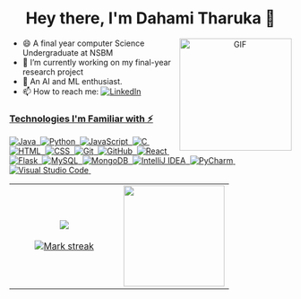<!--
**tharu008/tharu008** is a ✨ _special_ ✨ repository because its `README.md` (this file) appears on your GitHub profile.

Here are some ideas to get you started:

- 🔭 I’m currently working on ...
- 🌱 I’m currently learning ...
- 👯 I’m looking to collaborate on ...
- 🤔 I’m looking for help with ...
- 💬 Ask me about ...
- 📫 How to reach me: ...
- 😄 Pronouns: ...
- ⚡ Fun fact: ...
-->

<p>
  <h1 align="center"><b>Hey there, I'm Dahami Tharuka 👋 </b></h1>
</p>


<div id="header" align="center">
  <img align="right" alt="GIF" src="https://media.tenor.com/6Bn5uMr0oGQAAAAd/genshin-impact.gif" width="200"/>
  
</div>


- 😄 A final year computer Science Undergraduate at NSBM 
- 🔭 I’m currently working on my final-year research project
- 🤖 An AI and ML enthusiast.
- 📫 How to reach me:  <a href="https://www.linkedin.com/in/tharuka-senevirathne/"><img src="https://img.shields.io/badge/linkedin-%230077B5.svg?&style=for-the-badge&logo=linkedin&logoColor=white" alt="LinkedIn" />



### Technologies I'm Familiar with ⚡
![Java](https://img.shields.io/badge/-Java-05122A?style=flat&logo=Java&logoColor=FFA518)&nbsp;
![Python](https://img.shields.io/badge/-Python-05122A?style=flat&logo=python)&nbsp;
![JavaScript](https://img.shields.io/badge/-JavaScript-05122A?style=flat&logo=javascript)&nbsp;
![C](https://img.shields.io/badge/-C-05122A?style=flat&logo=C&logoColor=A8B9CC)&nbsp;
![HTML](https://img.shields.io/badge/-HTML-05122A?style=flat&logo=HTML5)&nbsp;
![CSS](https://img.shields.io/badge/-CSS-05122A?style=flat&logo=CSS3&logoColor=1572B6)&nbsp;
![Git](https://img.shields.io/badge/-Git-05122A?style=flat&logo=git)&nbsp;
![GitHub](https://img.shields.io/badge/-GitHub-05122A?style=flat&logo=github)&nbsp;
![React](https://img.shields.io/badge/-React-05122A?style=flat&logo=react)&nbsp;
![Flask](https://img.shields.io/badge/Flask-05122A?style=flat&logo=flask)&nbsp;
![MySQL](https://img.shields.io/badge/MySQL-05122A?style=flat&logo=mysql&logoColor=white)&nbsp;
![MongoDB](https://img.shields.io/badge/MongoDB-05122A?style=flat&logo=mongodb)&nbsp;
![IntelliJ IDEA](https://img.shields.io/badge/IntelliJ_IDEA-05122A.svg?style=flat&logo=intellij-idea&logoColor=67C9FA)&nbsp;
![PyCharm](https://img.shields.io/badge/PyCharm-05122A.svg?style=flat&logo=pycharm&logoColor=yellow)&nbsp;
![Visual Studio Code](https://img.shields.io/badge/-Visual%20Studio%20Code-05122A?style=flat&logo=visual-studio-code&logoColor=007ACC)&nbsp;




<p align="center">
  <!--- stats (start) -->
<table align="center">
<tr border="none">
<td width="50%" align="center">
  
  <img  align="center"  src="https://github-readme-stats.vercel.app/api?username=tharu008&theme=dracula&rank_icon=percentile" />
  <br></br>
  <img  title="🔥 Get streak stats for your profile at git.io/streak-stats" alt="Mark streak" src="https://github-readme-streak-stats.herokuapp.com/?user=tharu008&theme=dracula&hide_border=false" /> 
</td>

<td width="50%" align="center">
  <img height="180em" src="https://github-readme-stats-eight-theta.vercel.app/api/top-langs/?username=tharu008&layout=compact&langs_count=8&theme=dracula"/>  
</td>
</tr>
</table>
<!--- stats (end) -->


